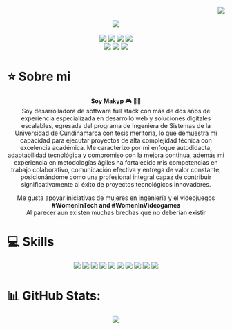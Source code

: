 <img align="right" src="https://komarev.com/ghpvc/?username=makyp&color=ff69b4"><br>
<div align="center">
    <img align="center" src="https://github.com/makyp/makyp/assets/113260647/8c541404-5649-44a6-8350-f034b39a8efd">
  </a>
</div>
&nbsp; 
<div align="center">
  <a href="https://github.com/makyp" target="_blank"><img src="https://img.shields.io/badge/GitHub-100000?style=for-the-badge&logo=github&logoColor=white" target="_blank"></a>
  <a href="https://www.linkedin.com/in/maira-tatiana-quiroga-peralta-5baa48232/" target="_blank"><img src="https://img.shields.io/badge/-LinkedIn-%230077B5?style=for-the-badge&logo=linkedin&logoColor=white" target="_blank"></a>
  <a href="https://tiktok.com/@makyp_" target="_blank"><img src="https://img.shields.io/badge/TikTok-%23000000.svg?logo=TikTok&logoColor=white" target="_blank"></a>
  <a href="https://www.twitch.tv/makyp_" target="_blank"><img src="https://img.shields.io/badge/Twitch-6441a5?style=for-the-badge&logo=Twitch&logoColor=white" target="_blank"></a>
  <br><a href="https://www.youtube.com/@makyp_9016" target="_blank"><img src="https://img.shields.io/badge/@makyp_9016-FF0000?style=for-the-badge&logo=youtube&logoColor=white" target="_blank"></a>
  <a href="https://www.instagram.com/mairaquirop" target="_blank"><img src="https://img.shields.io/badge/-Instagram-%23E4405F?style=for-the-badge&logo=instagram&logoColor=white" target="_blank"></a>
  <a href="https://www.twitter.com/MairaQuiroP" target="_blank"><img src="https://img.shields.io/badge/Twitter-1DA1F2?style=for-the-badge&logo=twitter&logoColor=white" target="_blank"></a>
</div>

# ⭐️ Sobre mi

   <p align="center"><strong>Soy Makyp 🎮 👩‍💻 </strong><br> Soy desarrolladora de software full stack con más de dos años de experiencia especializada en desarrollo web y soluciones digitales escalables, egresada del programa de Ingeniera de Sistemas de la Universidad de Cundinamarca con tesis meritoria, lo que demuestra mi capacidad para ejecutar proyectos de alta complejidad técnica con excelencia académica.
Me caracterizo por mi enfoque autodidacta, adaptabilidad tecnológica y compromiso con la mejora continua, además mi experiencia en metodologías ágiles ha fortalecido mis competencias en trabajo colaborativo, comunicación efectiva y entrega de valor constante, posicionándome como una profesional integral capaz de contribuir significativamente al éxito de proyectos tecnológicos innovadores.
 </p>
<p align="center" >Me gusta apoyar iniciativas de mujeres en ingeniería y el videojuegos  <strong>#WomenInTech and #WomenInVideogames </strong><br> Al parecer aun existen muchas brechas que no deberían existir</p> 

# 💻 Skills
<div align="center">
  <!-- HTML --> <img src="https://img.shields.io/badge/html5-%23E34F26.svg?style=for-the-badge&logo=html5&logoColor=white">
  <!-- CSS --> <img src="https://img.shields.io/badge/css3-%231572B6.svg?style=for-the-badge&logo=css3&logoColor=white">
  <!-- JavaScript --> <img src="https://img.shields.io/badge/javascript-%23323330.svg?style=for-the-badge&logo=javascript&logoColor=%23F7DF1E">
  <!-- Figma --> <img src="https://img.shields.io/badge/figma-%23F24E1E.svg?style=for-the-badge&logo=figma&logoColor=white">
  <!-- Java --> <img src="https://img.shields.io/badge/java-%23ED8B00.svg?style=for-the-badge&logo=java&logoColor=white">
  <!-- Python --> <img src="https://img.shields.io/badge/python-3670A0?style=for-the-badge&logo=python&logoColor=ffdd54">
  <!-- Dart --> <img src="https://img.shields.io/badge/dart-%230175C2.svg?style=for-the-badge&logo=dart&logoColor=white">
  <!-- Flutter --> <img src="https://img.shields.io/badge/Flutter-%2302569B.svg?style=for-the-badge&logo=Flutter&logoColor=white">
  <!-- Firebase --> <img src="https://img.shields.io/badge/firebase-%23039BE5.svg?style=for-the-badge&logo=firebase">
  <!-- Linux --> <img src="https://img.shields.io/badge/Linux-FCC624?style=for-the-badge&logo=linux&logoColor=black"> 
</div>

# 📊 GitHub Stats:
<div align="center">
  <!-- Lenguajes mas usados --> <img src="https://github-readme-stats.vercel.app/api/top-langs/?username=makyp&theme=tokyonight&hide_border=false&include_all_commits=false&count_private=false&layout=compact">
</div>
